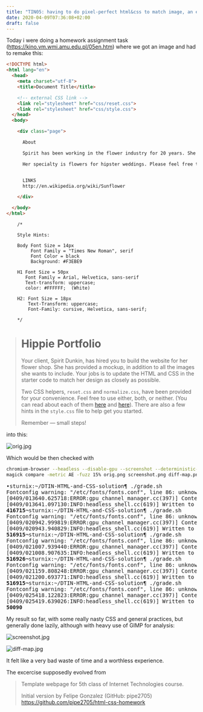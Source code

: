 ```yaml
---
title: "TIN05: having to do pixel-perfect html&css to match image, an exercise that felt really bad"
date: 2020-04-09T07:36:08+02:00
draft: false
---
```


Today i were doing a homework assignment task (https://kino.vm.wmi.amu.edu.pl/05en.htm) where we got an image and had to remake this:

```html
<!DOCTYPE html>
<html lang="en">
  <head>
    <meta charset="utf-8">
    <title>Document Title</title>

    <!-- external CSS link -->
    <link rel="stylesheet" href="css/reset.css">
    <link rel="stylesheet" href="css/style.css">
  </head>
  <body>

    <div class="page">

      About

      Spirit has been working in the flower industry for 20 years. She began her work in San Francisco and has recently moved to Williamburg in Brooklyn, NY. She recently has transitioned to a lifestyle in which she enjoys frolicking in the fields on a daily basis

      Her specialty is flowers for hipster weddings. Please feel free to contact Spirit anytime if you are planning a wedding that involves teepees, quilts, or lace.


      LINKS
      http://en.wikipedia.org/wiki/Sunflower

    </div>

  </body>
</html>
```

```
    /*

    Style Hints:

    Body Font Size = 14px
    	 Font Family = "Times New Roman", serif
    	 Font Color = black
    	 Background: #F3EBE9

    H1 Font Size = 50px
       Font Family = Arial, Helvetica, sans-serif
       Text-transform: uppercase;
       color: #FFFFFF;	(White)

    H2: Font Size = 18px
    	Text-Transform: uppercase;
    	Font-Family: cursive, Helvetica, sans-serif;

    */
```

> # Hippie Portfolio
>
> Your client, Spirit Dunkin, has hired you to build the website for her flower shop. She has provided a mockup, in addition to all the images she wants to include. Your jobs is to update the HTML and CSS in the starter code to match her design as closely as possible.
>
> Two CSS helpers, `reset.css` and `normalize.css`, have been provided for your convenience. Feel free to use either, both, or neither. (You can read about each of them [here](http://meyerweb.com/eric/tools/css/reset/) and [here](https://github.com/necolas/normalize.css)). There are also a few hints in the `style.css` file to help get you started.
>
> Remember — small steps!

into this:

![orig.jpg](/to_posts/tin5-Apr9am-jpgs/orig.jpg)

Which would be then checked with

```sh
chromium-browser --headless --disable-gpu --screenshot --deterministic-fetch --window-size=1340,770 index.html
magick compare -metric AE -fuzz 15% orig.png screenshot.png diff-map.png
```

<pre>
•sturnix:~/DTIN-HTML-and-CSS-solution¶ ./grade.sh                                                          
Fontconfig warning: "/etc/fonts/fonts.conf", line 86: unknown element "blank"                              
[0409/013640.625718:ERROR:gpu_channel_manager.cc(397)] ContextResult::kFatalFail                           ure: Failed to create shared context for virtualization.                                                   
[0409/013641.097130:INFO:headless_shell.cc(619)] Written to file screenshot.png.                           
<strong>416715</strong>¬sturnix:~/DTIN-HTML-and-CSS-solution¶ ./grade.sh                                                    
Fontconfig warning: "/etc/fonts/fonts.conf", line 86: unknown element "blank"                              
[0409/020942.999819:ERROR:gpu_channel_manager.cc(397)] ContextResult::kFatalFail                           ure: Failed to create shared context for virtualization.                                                   
[0409/020943.940829:INFO:headless_shell.cc(619)] Written to file screenshot.png.                           
<strong>516915</strong>¬sturnix:~/DTIN-HTML-and-CSS-solution¶ ./grade.sh                                                    
Fontconfig warning: "/etc/fonts/fonts.conf", line 86: unknown element "blank"                              
[0409/021007.939440:ERROR:gpu_channel_manager.cc(397)] ContextResult::kFatalFail                           ure: Failed to create shared context for virtualization.                                                   
[0409/021008.907635:INFO:headless_shell.cc(619)] Written to file screenshot.png.                           
<strong>516926</strong>¬sturnix:~/DTIN-HTML-and-CSS-solution¶ ./grade.sh                                                    
Fontconfig warning: "/etc/fonts/fonts.conf", line 86: unknown element "blank"                              
[0409/021159.808248:ERROR:gpu_channel_manager.cc(397)] ContextResult::kFatalFail                           ure: Failed to create shared context for virtualization.                                                   
[0409/021200.693771:INFO:headless_shell.cc(619)] Written to file screenshot.png.                           
<strong>516915</strong>¬sturnix:~/DTIN-HTML-and-CSS-solution¶ ./grade.sh                                                    
Fontconfig warning: "/etc/fonts/fonts.conf", line 86: unknown element "blank"                              
[0409/025418.122823:ERROR:gpu_channel_manager.cc(397)] ContextResult::kFatalFail                           ure: Failed to create shared context for virtualization.                                                   
[0409/025419.639026:INFO:headless_shell.cc(619)] Written to file screenshot.png.                           
<strong>50090</strong>
</pre>

My result so far, with some really nasty CSS and general practices, but generally done lazily, although with heavy use of GIMP for analysis:

![screenshot.jpg](/to_posts/tin5-Apr9am-jpgs/screenshot.jpg)

![diff-map.jpg](/to_posts/tin5-Apr9am-jpgs/diff-map.jpg)

It felt like a very bad waste of time and a worthless experience.

The excercise supposedly evolved from

> Template webpage for 5th class of Internet Technologies course.
>
> Initial version by Felipe Gonzalez (GitHub: pipe2705)
https://github.com/pipe2705/html-css-homework
